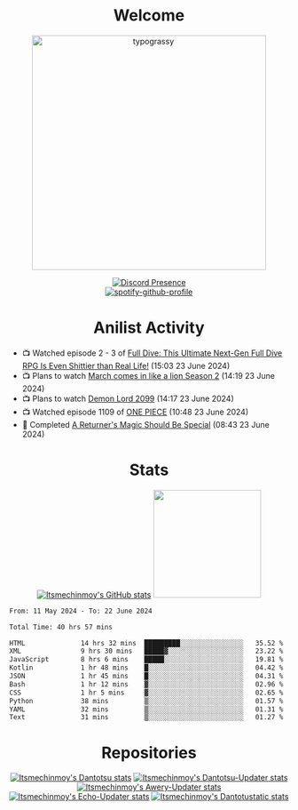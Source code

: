 <div align="center">

# Welcome
<a href="https://github.com/kawarimidoll/typograssy">
    <img alt="typograssy" src="https://typograssy.deno.dev/api?text=%E3%82%88%E3%81%86%E3%81%93%E3%81%9D%E3%81%BF%E3%81%AA%E3%81%95%E3%82%93%20-%20Itsmechinmoy--&&l0=none&l1=82d9d0&l2=027353&l3=038c4c&l4=01402e&bg=none&frame=none&speed=100&comment=" width="421.99">
</a>

[![Discord Presence](https://lanyard.cnrad.dev/api/523539866311720963?theme=dark&bg=Oe1116&animated=false&hideDiscrim=true&borderRadius=30px&hideActivity=whenNotUsed)](https://discord.com/users/523539866311720963)<br>
[![spotify-github-profile](https://spotify-github-profile.kittinanx.com/api/view?uid=31zczwoe3obxakjgkio7anubhkaq&cover_image=true&theme=novatorem&show_offline=true&background_color=121212&interchange=false&bar_color=53b14f&bar_color=ffffff&bar_color_cover=false)](https://spotify-github-profile.vercel.app/api/view?uid=31zczwoe3obxakjgkio7anubhkaq&redirect=true)
</div>

<div align="center">

# Anilist Activity
</div>
<!-- ANILIST_ACTIVITY:start -->

-   📺 Watched episode 2 - 3 of [Full Dive: This Ultimate Next-Gen Full Dive RPG Is Even Shittier than Real Life!](https://anilist.co/anime/126791) (15:03 23 June 2024)
-   📺 Plans to watch [March comes in like a lion Season 2](https://anilist.co/anime/98478) (14:19 23 June 2024)
-   📺 Plans to watch [Demon Lord 2099](https://anilist.co/anime/163135) (14:17 23 June 2024)
-   📺 Watched episode 1109 of [ONE PIECE](https://anilist.co/anime/21) (10:48 23 June 2024)
-   📖 Completed [A Returner's Magic Should Be Special](https://anilist.co/manga/105393) (08:43 23 June 2024)

<!-- ANILIST_ACTIVITY:end -->
<div align="center">
    
# Stats
[![Itsmechinmoy's GitHub stats](https://github-readme-stats.vercel.app/api?username=itsmechinmoy&show_icons=true&theme=algolia)](https://github.com/anuraghazra/github-readme-stats)
<img src="https://github-readme-stackoverflow.vercel.app/?userID=25004176&theme=dark" height="194"/>
</div>
<!--START_SECTION:waka-->

```txt
From: 11 May 2024 - To: 22 June 2024

Total Time: 40 hrs 57 mins

HTML              14 hrs 32 mins  █████████░░░░░░░░░░░░░░░░   35.52 %
XML               9 hrs 30 mins   █████▓░░░░░░░░░░░░░░░░░░░   23.22 %
JavaScript        8 hrs 6 mins    █████░░░░░░░░░░░░░░░░░░░░   19.81 %
Kotlin            1 hr 48 mins    █░░░░░░░░░░░░░░░░░░░░░░░░   04.42 %
JSON              1 hr 45 mins    █░░░░░░░░░░░░░░░░░░░░░░░░   04.31 %
Bash              1 hr 12 mins    ▓░░░░░░░░░░░░░░░░░░░░░░░░   02.96 %
CSS               1 hr 5 mins     ▓░░░░░░░░░░░░░░░░░░░░░░░░   02.65 %
Python            38 mins         ▒░░░░░░░░░░░░░░░░░░░░░░░░   01.57 %
YAML              32 mins         ▒░░░░░░░░░░░░░░░░░░░░░░░░   01.31 %
Text              31 mins         ▒░░░░░░░░░░░░░░░░░░░░░░░░   01.27 %
```

<!--END_SECTION:waka-->
<div align="center">

# Repositories
[![Itsmechinmoy's Dantotsu stats](https://github-readme-stats.vercel.app/api/pin/?username=itsmechinmoy&repo=dantotsu&show_icons=true&theme=algolia&description_lines_count=1)](https://github.com/itsmechinmoy/dantotsu)
[![Itsmechinmoy's Dantotsu-Updater stats](https://github-readme-stats.vercel.app/api/pin/?username=itsmechinmoy&repo=dantotsu-updater&show_icons=true&theme=algolia&description_lines_count=1)](https://github.com/itsmechinmoy/dantotsu-updater)
[![Itsmechinmoy's Awery-Updater stats](https://github-readme-stats.vercel.app/api/pin/?username=itsmechinmoy&repo=awery-updater&show_icons=true&theme=algolia&description_lines_count=1)](https://github.com/itsmechinmoy/awery-updater)
[![Itsmechinmoy's Echo-Updater stats](https://github-readme-stats.vercel.app/api/pin/?username=itsmechinmoy&repo=echo-updater&show_icons=true&theme=algolia&description_lines_count=1)](https://github.com/itsmechinmoy/echo-updater)
[![Itsmechinmoy's Dantotustatic stats](https://github-readme-stats.vercel.app/api/pin/?username=itsmechinmoy&repo=dantotustatic&show_icons=true&theme=algolia&description_lines_count=1)](https://github.com/itsmechinmoy/dantotustatic)
</div>

